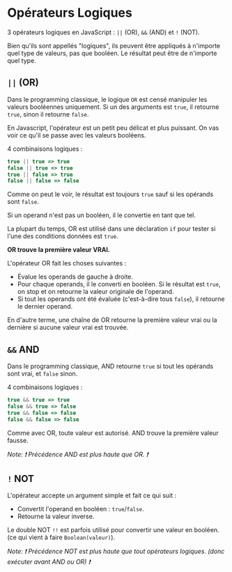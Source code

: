 # Opérateurs Logiques

3 opérateurs logiques en JavaScript : `||` (OR), `&&` (AND) et `!` (NOT).

Bien qu'ils sont appellés "logiques", ils peuvent être appliqués à n'importe quel type de valeurs, pas que booléen. Le résultat peut être de n'importe quel type.

## `||` (OR)

Dans le programming classique, le logique `OR` est censé manipuler les valeurs booléennes uniquement. Si un des arguments est `true`, il retourne `true`, sinon il retourne `false`.

En Javascript, l'opérateur est un petit peu délicat et plus puissant. On vas voir ce qu'il se passe avec les valeurs booléens.

4 combinaisons logiques :

```javascript
true || true => true
false || true => true
true || false => true
false || false => false
```

Comme on peut le voir, le résultat est toujours `true` sauf si les opérands sont `false`.

Si un operand n'est pas un booléen, il le convertie en tant que tel.

La plupart du temps, OR est utilisé dans une déclaration `if` pour tester si l'une des conditions données est `true`.

**OR trouve la première valeur VRAI.**

L'opérateur OR fait les choses suivantes :

-   Évalue les operands de gauche à droite.
-   Pour chaque operands, il le converti en booléen. Si le résultat est `true`, on stop et on retourne la valeur originale de l'operand.
-   Si tout les operands ont été évaluée (c'est-à-dire tous `false`), il retourne le dernier operand.

En d'autre terme, une chaîne de OR retourne la première valeur vrai ou la dernière si aucune valeur vrai est trouvée.

## `&&` AND

Dans le programming classique, AND retourne `true` si tout les opérands sont vrai, et `false` sinon.

4 combinaisons logiques :

```javascript
true && true => true
false && true => false
true && false => false
false && false => false
```

Comme avec OR, toute valeur est autorisé. AND trouve la première valeur fausse.

_Note: :heavy_exclamation_mark: Précédence AND est plus haute que OR. :heavy_exclamation_mark:_

## `!` NOT

L'opérateur accepte un argument simple et fait ce qui suit :

-   Convertit l'operand en booléen : `true`/`false`.
-   Retourne la valeur inverse.

Le double NOT `!!` est parfois utilisé pour convertir une valeur en booléen. (ce qui vient à faire `Boolean(valeur)`).

_Note: :heavy_exclamation_mark: Précédence NOT est plus haute que tout opérateurs logiques. (donc exécuter avant AND ou OR) :heavy_exclamation_mark:_
